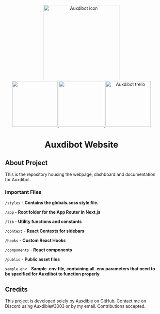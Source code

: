 <div align="center" id="header">
   <a href="https://bot.auxdible.me">
      <img src="https://bot.auxdible.me/logo.png" alt="Auxdibot icon" width=250/>
   </a>
   
   <div id="badges">
      <div id="badges-row1">
         <a href="https://discord.gg/tnsFW9CQEn">
            <img src="https://img.shields.io/badge/Auxdibot%20Discord-7289DA?style=for-the-badge&logo=discord&logoColor=white" width=150/>
         </a>
         <a href="https://discord.com/oauth2/authorize?client_id=776496457867591711&scope=bot&permissions=329035279606">
            <img src="https://img.shields.io/badge/Invite%20Auxdibot-7289DA?style=for-the-badge&logo=discord&logoColor=white" width=150/>
         </a>
         <a href="https://trello.com/b/5lSIUz50/auxdibot">
            <img src="https://img.shields.io/badge/Auxdibot%20Trello-007AC0?style=for-the-badge&logo=trello&logoColor=white" alt="Auxdibot trello" width=150/>
         </a>
      </div>
    </div>
   <h1>Auxdibot Website</h1>
</div>


## About Project

This is the repository housing the webpage, dashboard and documentation for Auxdibot.

### Important Files

`/styles` - **Contains the globals.scss style file.**

`/app` - **Root folder for the App Router in Next.js**

`/lib` - **Utility functions and constants**

`/context` - **React Contexts for sidebars**

`/hooks` - **Custom React Hooks**

`/components` - **React components**

`/public` - **Public asset files**

`sample.env` - **Sample .env file, containing all .env parameters that need to be specified for Auxdibot to function properly**

## Credits

This project is developed solely by [Auxdible](https://github.com/Auxdible) on GitHub. Contact me on Discord using Auxdible#3003 or by my email. Contributions accepted.